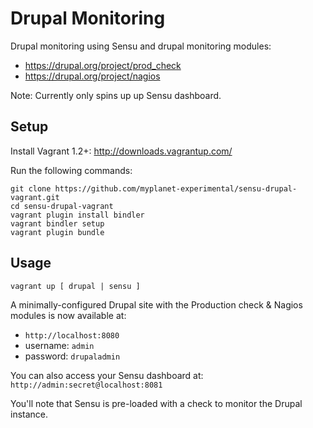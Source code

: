 Drupal Monitoring
=================

Drupal monitoring using Sensu and drupal monitoring modules:

- https://drupal.org/project/prod_check
- https://drupal.org/project/nagios

Note: Currently only spins up up Sensu dashboard.


Setup
-----

Install Vagrant 1.2+: http://downloads.vagrantup.com/

Run the following commands:

    git clone https://github.com/myplanet-experimental/sensu-drupal-vagrant.git
    cd sensu-drupal-vagrant
    vagrant plugin install bindler
    vagrant bindler setup
    vagrant plugin bundle

Usage
-----

    vagrant up [ drupal | sensu ]

A minimally-configured Drupal site with the Production check & Nagios
modules is now available at:

- `http://localhost:8080`
- username: `admin`
- password: `drupaladmin`

You can also access your Sensu dashboard at:
`http://admin:secret@localhost:8081`

You'll note that Sensu is pre-loaded with a check to monitor the Drupal
instance.
